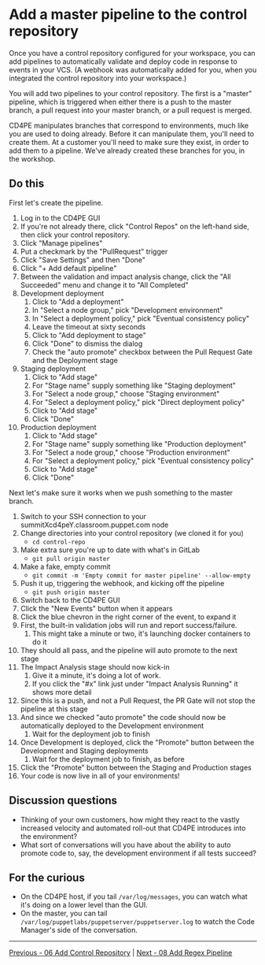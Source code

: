 # Add a master pipeline to the control repository

Once you have a control repository configured for your workspace, you can add pipelines to automatically validate and deploy code in response to events in your VCS.  (A webhook was automatically added for you, when you integrated the control repository into your workspace.)

You will add two pipelines to your control repository.  The first is a "master" pipeline, which is triggered when either there is a push to the master branch, a pull request into your master branch, or a pull request is merged.

CD4PE manipulates branches that correspond to environments, much like you are used to doing already.  Before it can manipulate them, you'll need to create them.  At a customer you'll need to make sure they exist, in order to add them to a pipeline.  We've already created these branches for you, in the workshop.

## Do this

First let's create the pipeline.

1. Log in to the CD4PE GUI
1. If you're not already there, click "Control Repos" on the left-hand side, then click your control repository.
1. Click "Manage pipelines"
1. Put a checkmark by the "PullRequest" trigger
1. Click "Save Settings" and then "Done"
1. Click "+ Add default pipeline"
1. Between the validation and impact analysis change, click the "All Succeeded" menu and change it to "All Completed"
1. Development deployment
    1. Click to "Add a deployment"
    1. In "Select a node group," pick "Development environment"
    1. In "Select a deployment policy," pick "Eventual consistency policy"
    1. Leave the timeout at sixty seconds
    1. Click to "Add deployment to stage"
    1. Click "Done" to dismiss the dialog
    1. Check the "auto promote" checkbox between the Pull Request Gate and the Deployment stage
1. Staging deployment
    1. Click to "Add stage"
    1. For "Stage name" supply something like "Staging deployment"
    1. For "Select a node group," choose "Staging environment"
    1. For "Select a deployment policy," pick "Direct deployment policy"
    1. Click to "Add stage"
    1. Click "Done"
1. Production deployment
    1. Click to "Add stage"
    1. For "Stage name" supply something like "Production deployment"
    1. For "Select a node group," choose "Production environment"
    1. For "Select a deployment policy," pick "Eventual consistency policy"
    1. Click to "Add stage"
    1. Click "Done"

Next let's make sure it works when we push something to the master branch.

1. Switch to your SSH connection to your summitXcd4peY.classroom.puppet.com node
1. Change directories into your control repository (we cloned it for you)
    * `cd control-repo`
1. Make extra sure you're up to date with what's in GitLab
    * `git pull origin master`
1. Make a fake, empty commit
    * `git commit -m 'Empty commit for master pipeline' --allow-empty`
1. Push it up, triggering the webhook, and kicking off the pipeline
    * `git push origin master`
1. Switch back to the CD4PE GUI
1. Click the "New Events" button when it appears
1. Click the blue chevron in the right corner of the event, to expand it
1. First, the built-in validation jobs will run and report success/failure.
    1. This might take a minute or two, it's launching docker containers to do it
1. They should all pass, and the pipeline will auto promote to the next stage
1. The Impact Analysis stage should now kick-in
    1. Give it a minute, it's doing a lot of work.
    1. If you click the "#x" link just under "Impact Analysis Running" it shows more detail
1. Since this is a push, and not a Pull Request, the PR Gate will not stop the pipeline at this stage
1. And since we checked "auto promote" the code should now be automatically deployed to the Development environment
    1. Wait for the deployment job to finish
1. Once Development is deployed, click the "Promote" button between the Development and Staging deployments
    1. Wait for the deployment job to finish, as before
1. Click the "Promote" button between the Staging and Production stages
1. Your code is now live in all of your environments!

## Discussion questions

* Thinking of your own customers, how might they react to the vastly increased velocity and automated roll-out that CD4PE introduces into the environment?
* What sort of conversations will you have about the ability to auto promote code to, say, the development environment if all tests succeed?


## For the curious

* On the CD4PE host, if you tail `/var/log/messages`, you can watch what it's doing on a lower level than the GUI.
* On the master, you can tail `/var/log/puppetlabs/puppetserver/puppetserver.log` to watch the Code Manager's side of the conversation.

---

[Previous - 06 Add Control Repository](06_add_control_repository.md) | [Next - 08 Add Regex Pipeline](08_add_regex_pipeline.md)
